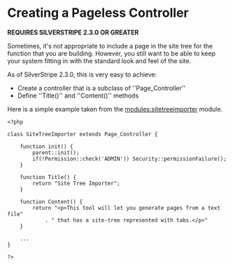 # Creating a Pageless Controller

**REQUIRES SILVERSTRIPE 2.3.0 OR GREATER**

Sometimes, it's not appropriate to include a page in the site tree for the function that you are building.  However, you still want to be able to keep your system fitting in with the standard look and feel of the site.

As of SilverStripe 2.3.0, this is very easy to achieve:

*  Create a controller that is a subclass of ''Page_Controller''
*  Define ''Title()'' and ''Content()'' methods

Here is a simple example taken from the [modules:sitetreeimporter](modules/sitetreeimporter) module.

~~~ {php}
<?php

class SiteTreeImporter extends Page_Controller {

	function init() {
		parent::init();
		if(!Permission::check('ADMIN')) Security::permissionFailure();
	}
	
	function Title() {
		return "Site Tree Importer";
	}
	
	function Content() {
		return "<p>This tool will let you generate pages from a text file"
			. " that has a site-tree represented with tabs.</p>"
	}

	...
}

?>
~~~
